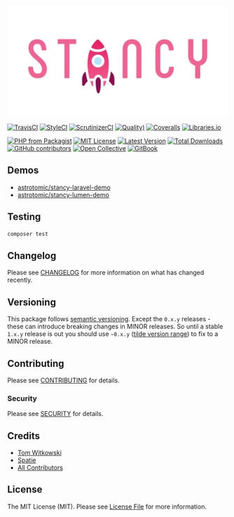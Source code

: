![Stancy](docs/.gitbook/assets/stancy_github_social.png)

[![TravisCI](https://img.shields.io/travis/Astrotomic/stancy?label=TravisCI&style=flat-square&cacheSeconds=600)](https://travis-ci.org/Astrotomic/stancy)
[![StyleCI](https://styleci.io/repos/210212315/shield)](https://styleci.io/repos/210212315)
[![ScrutinizerCI](https://img.shields.io/scrutinizer/build/g/Astrotomic/stancy?label=ScrutinizerCI&style=flat-square&cacheSeconds=600)](https://scrutinizer-ci.com/g/Astrotomic/stancy)
[![Quality)](https://img.shields.io/scrutinizer/quality/g/Astrotomic/stancy?label=Quality&style=flat-square&cacheSeconds=600)](https://scrutinizer-ci.com/g/Astrotomic/stancy)
[![Coveralls](https://img.shields.io/coveralls/github/Astrotomic/stancy?label=Coverage&style=flat-square&cacheSeconds=600)](https://coveralls.io/github/Astrotomic/stancy)
[![Libraries.io](https://img.shields.io/librariesio/github/Astrotomic/stancy?label=Dependencies&style=flat-square&cacheSeconds=600)](https://libraries.io/packagist/astrotomic%2Fstancy)

[![PHP from Packagist](https://img.shields.io/packagist/php-v/astrotomic/stancy?label=PHP&style=flat-square&cacheSeconds=600)](https://packagist.org/packages/astrotomic/stancy)
[![MIT License](https://img.shields.io/github/license/Astrotomic/stancy.svg?label=License&color=blue&style=flat-square&cacheSeconds=600)](https://github.com/Astrotomic/stancy/blob/master/LICENSE.md)
[![Latest Version](http://img.shields.io/packagist/v/astrotomic/stancy.svg?label=Release&style=flat-square&cacheSeconds=600)](https://packagist.org/packages/astrotomic/stancy)
[![Total Downloads](https://img.shields.io/packagist/dt/astrotomic/stancy.svg?label=Downloads&style=flat-square&cacheSeconds=600)](https://packagist.org/packages/astrotomic/stancy)
[![GitHub contributors](https://img.shields.io/github/contributors/Astrotomic/stancy?label=Contributors&style=flat-square)](https://github.com/Astrotomic/stancy/graphs/contributors)
[![Open Collective](https://img.shields.io/opencollective/all/astrotomic?label=Backers&style=flat-square&cacheSeconds=600)](https://opencollective.com/astrotomic)
[![GitBook](https://img.shields.io/badge/GitBook-Stancy-E91E63.svg?style=flat-square&cacheSeconds=600)](https://docs.astrotomic.info/stancy)

## Demos

* [astrotomic/stancy-laravel-demo](https://github.com/Astrotomic/stancy-laravel-demo)
* [astrotomic/stancy-lumen-demo](https://github.com/Astrotomic/stancy-lumen-demo)

## Testing

```bash
composer test
```

## Changelog

Please see [CHANGELOG](docs/changelog.md) for more information on what has changed recently.

## Versioning

This package follows [semantic versioning](https://semver.org/). Except the `0.x.y` releases - these can introduce breaking changes in MINOR releases. So until a stable `1.x.y` release is out you should use `~0.x.y` ([tilde version range](https://getcomposer.org/doc/articles/versions.md#tilde-version-range-)) to fix to a MINOR release.

## Contributing

Please see [CONTRIBUTING](CONTRIBUTING.md) for details.

### Security

Please see [SECURITY](SECURITY.md) for details.

## Credits

- [Tom Witkowski](https://github.com/Gummibeer)
- [Spatie](https://github.com/spatie)
- [All Contributors](https://github.com/Astrotomic/stancy/graphs/contributors)

## License

The MIT License (MIT). Please see [License File](LICENSE.md) for more information.
